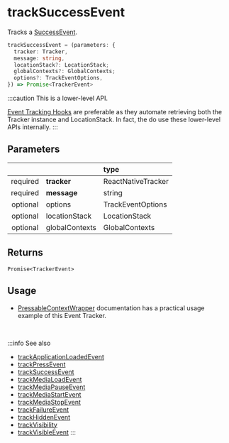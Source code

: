 # trackSuccessEvent

Tracks a [SuccessEvent](/taxonomy/reference/events/SuccessEvent.md).

```ts
trackSuccessEvent = (parameters: {
  tracker: Tracker,
  message: string,
  locationStack?: LocationStack;
  globalContexts?: GlobalContexts;
  options?: TrackEventOptions,
}) => Promise<TrackerEvent>
```

:::caution
This is a lower-level API.

[Event Tracking Hooks](/tracking/react-native/api-reference/hooks/eventTrackers/overview.md) are preferable as they automate retrieving both the Tracker instance and LocationStack. In fact, the do use these lower-level APIs internally.
:::

## Parameters
|          |                | type               |
|:--------:|:---------------|:-------------------|
| required | **tracker**    | ReactNativeTracker |
| required | **message**    | string             |
| optional | options        | TrackEventOptions  |
| optional | locationStack  | LocationStack      |
| optional | globalContexts | GlobalContexts     |

## Returns
`Promise<TrackerEvent>`

## Usage
- [PressableContextWrapper](/tracking/react-native/api-reference/locationWrappers/PressableContextWrapper.md#tracking-via-render-props) documentation has a practical usage example of this Event Tracker.

<br />

:::info See also
- [trackApplicationLoadedEvent](/tracking/react-native/api-reference/eventTrackers/trackApplicationLoadedEvent.md)
- [trackPressEvent](/tracking/react-native/api-reference/eventTrackers/trackPressEvent.md)
- [trackSuccessEvent](/tracking/react-native/api-reference/eventTrackers/trackSuccessEvent.md)
- [trackMediaLoadEvent](/tracking/react-native/api-reference/eventTrackers/trackMediaLoadEvent.md)
- [trackMediaPauseEvent](/tracking/react-native/api-reference/eventTrackers/trackMediaPauseEvent.md)
- [trackMediaStartEvent](/tracking/react-native/api-reference/eventTrackers/trackMediaStartEvent.md)
- [trackMediaStopEvent](/tracking/react-native/api-reference/eventTrackers/trackMediaStopEvent.md)
- [trackFailureEvent](/tracking/react-native/api-reference/eventTrackers/trackFailureEvent.md)
- [trackHiddenEvent](/tracking/react-native/api-reference/eventTrackers/trackHiddenEvent.md)
- [trackVisibility](/tracking/react-native/api-reference/eventTrackers/trackVisibility.md)
- [trackVisibleEvent](/tracking/react-native/api-reference/eventTrackers/trackVisibleEvent.md)
:::
